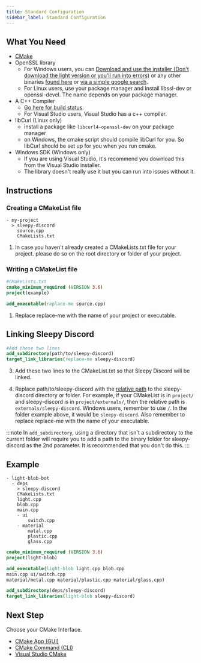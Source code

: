 ```yaml
---
title: Standard Configuration
sidebar_label: Standard Configuration
---
```


## What You Need

 * [CMake](https://cmake.org/download/)
 * OpenSSL library
   * For Windows users, you can [Download and use the installer (Don't download the light version or you'll run into errors)](https://slproweb.com/products/Win32OpenSSL.html) or any other binaries [found here](https://wiki.openssl.org/index.php/Binaries) or [via a simple google search](https://www.google.com/search?q=openssl+windows+precompiled).
   * For Linux users, use your package manager and install libssl-dev or openssl-devel. The name depends on your package manager.
 * A C++ Compiler
   * [Go here for build status](https://github.com/yourWaifu/sleepy-discord#build-status).
   * For Visual Studio users, Visual Studio has a c++ compiler.
 * libCurl (Linux only)
   * install a package like ``libcurl4-openssl-dev`` on your package manager
   * on Windows, the cmake script should compile libCurl for you. So libCurl should be set up for you when you run cmake.
 * Windows SDK (Windows only)
   * If you are using Visual Studio, it's recommend you download this from the Visual Studio installer.
   * The library doesn't really use it but you can run into issues without it.

## Instructions

### Creating a CMakeList file

```shell
- my-project
  > sleepy-discord
    source.cpp
    CMakeLists.txt
```

 1. In case you haven't already created a CMakeLists.txt file for your project. please do so on the root directory or folder of your project.

### Writing a CMakeList file

```cmake
#CMakeLists.txt
cmake_minimum_required (VERSION 3.6)
project(example)

add_executable(replace-me source.cpp)
```

 1. Replace replace-me with the name of your project or executable.

## Linking Sleepy Discord

```cmake
#Add these two lines
add_subdirectory(path/to/sleepy-discord)
target_link_libraries(replace-me sleepy-discord)
```

 3. Add these two lines to the CMakeList.txt so that Sleepy Discord will be linked.

 4. Replace path/to/sleepy-discord with the [relative path](https://en.wikipedia.org/wiki/Path_(computing)#Absolute_and_relative_paths) to the sleepy-discord directory or folder. For example, if your CMakeList is in ``project/`` and sleepy-discord is in ``project/externals/``, then the relative path is ``externals/sleepy-discord``. Windows users, remember to use ``/``. In the folder example above, it would be ``sleepy-discord``. Also remember to replace replace-me with the name of your executable.

:::note
In ``add_subdirectory``, using a directory that isn't a subdirectory to the current folder will require you to add a path to the binary folder for sleepy-discord as the 2nd parameter. It is recommended that you don't do this.
:::

## Example

```shell
- light-blob-bot
  - deps
    > sleepy-discord
    CMakeLists.txt
    light.cpp
    blob.cpp
    main.cpp
    - ui
        switch.cpp
    - material
        matal.cpp
        plastic.cpp
        glass.cpp
```

```cmake
cmake_minimum_required (VERSION 3.6)
project(light-blob)

add_executable(light-blob light.cpp blob.cpp
main.cpp ui/switch.cpp
material/metal.cpp material/plastic.cpp material/glass.cpp)

add_subdirectory(deps/sleepy-discord)
target_link_libraries(light-blob sleepy-discord)
```

## Next Step

Choose your CMake Interface.

 * [CMake App (GUI)](setup-standard-gui)
 * [CMake Command (CLI)](setup-standard-cli)
 * [Visual Studio CMake](setup-standard-vs-cmake)